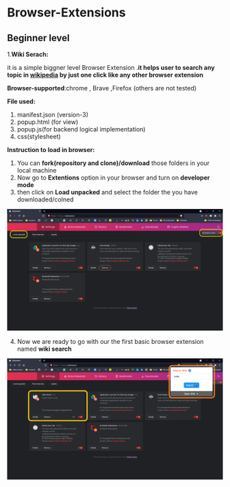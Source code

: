 # Browser-Extensions


## Beginner level

1.**Wiki Serach:** 

it is a simple biggner level Browser Extension .**it helps user to search any topic in [wikipedia](https://www.wikipedia.org/) by just one click like any other browser extension**

**Browser-supported**:chrome , Brave ,Firefox (others are not tested)

**File used:**
 1. manifest.json (version-3)
 2. popup.html (for view)
 3. popup.js(for backend logical implementation)
 4. css(stylesheet)


**Instruction to load in browser:**
 1. You can **fork(repository and clone)/download** those folders in your local machine 
 2. Now go to **Extentions** option in your browser and turn on **developer mode**  
 3. then click on **Load unpacked** and select the folder the you have downloaded/colned 
 
 <img src="./Process/instruction1.png">

 4. Now we are ready to go with  our the first basic browser extension named **wiki search**

<img src="./Process/instruction2.png">







      

